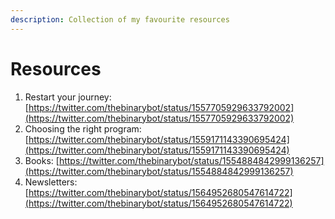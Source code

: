 ```yaml
---
description: Collection of my favourite resources
---
```


# Resources

1. Restart your journey: [https://twitter.com/thebinarybot/status/1557705929633792002](https://twitter.com/thebinarybot/status/1557705929633792002)
2. Choosing the right program: [https://twitter.com/thebinarybot/status/1559171143390695424](https://twitter.com/thebinarybot/status/1559171143390695424)
3. Books: [https://twitter.com/thebinarybot/status/1554884842999136257](https://twitter.com/thebinarybot/status/1554884842999136257)
4. Newsletters: [https://twitter.com/thebinarybot/status/1564952680547614722](https://twitter.com/thebinarybot/status/1564952680547614722)
